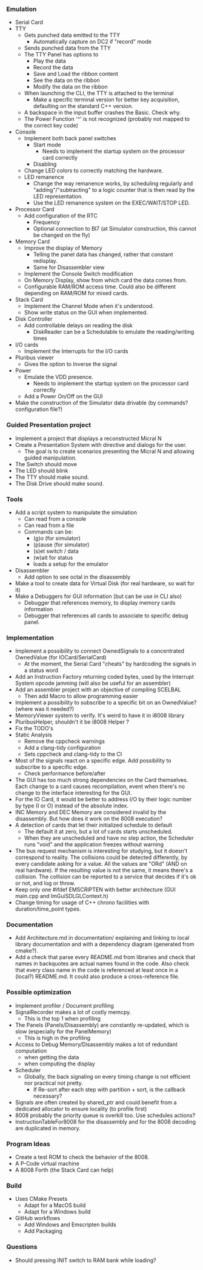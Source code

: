 ### Emulation

* Serial Card
* TTY
    * Gets punched data emitted to the TTY
        * Automatically capture on DC2 if "record" mode
    * Sends punched data from the TTY
    * The TTY Panel has options to
        * Play the data
        * Record the data
        * Save and Load the ribbon content
        * See the data on the ribbon
        * Modify the data on the ribbon
    * When launching the CLI, the TTY is attached to the terminal
        * Make a specific terminal version for better key acquisition, defaulting on the standard C++ version.
    * A backspace in the input buffer crashes the Basic. Check why.
    * The Power Function '^' is not recognized (probably not mapped to the correct key code)
* Console
    * Implement both back panel switches
        * Start mode
            * Needs to implement the startup system on the processor card correctly
        * Disabling
    * Change LED colors to correctly matching the hardware.
    * LED remanence
        * Change the way remanence works, by scheduling regularly and "adding"/"subtracting" to a logic counter that is
          then read by the LED representation.
        * Use the LED remanence system on the EXEC/WAIT/STOP LED.
* Processor Card
    * Add configuration of the RTC
        * Frequency
        * Optional connection to BI7 (at Simulator construction, this cannot be changed on the fly)
* Memory Card
    * Improve the display of Memory
        * Telling the panel data has changed, rather that constant redisplay.
        * Same for Disassembler view
    * Implement the Console Switch modification
    * On Memory Display, show from which card the data comes from.
    * Configurable RAM/ROM access time. Could also be different depending on RAM/ROM for mixed cards.
* Stack Card
    * Implement the Channel Mode when it's understood.
    * Show write status on the GUI when implemented.
* Disk Controller
    * Add controllable delays on reading the disk
        * DiskReader can be a Schedulable to emulate the reading/writing times
* I/O cards
    * Implement the Interrupts for the I/O cards
* Pluribus viewer
    * Gives the option to Inverse the signal
* Power
    * Emulate the VDD presence.
        * Needs to implement the startup system on the processor card correctly
    * Add a Power On/Off on the GUI
* Make the construction of the Simulator data drivable (by commands? configuration file?)

### Guided Presentation project

* Implement a project that displays a reconstructed Micral N
* Create a Presentation System with directive and dialogs for the user.
    * The goal is to create scenarios presenting the Micral N and allowing guided manipulation.
* The Switch should move
* The LED should blink
* The TTY should make sound.
* The Disk Drive should make sound.

### Tools

* Add a script system to manipulate the simulation
    * Can read from a console
    * Can read from a file
    * Commands can be:
        * (g)o (for simulator)
        * (p)ause (for simulator)
        * (s)et switch / data
        * (w)ait for status
        * loads a setup for the emulator
* Disassembler
    * Add option to see octal in the disassembly
* Make a tool to create data for Virtual Disk (for real hardware, so wait for it)
* Make a Debuggers for GUI information (but can be use in CLI also)
    * Debugger that references memory, to display memory cards information
    * Debugger that references all cards to associate to specific debug panel.

### Implementation

* Implement a possibility to connect OwnedSignals to a concentrated OwnedValue (for IOCard/SerialCard)
    * At the moment, the Serial Card "cheats" by hardcoding the signals in a status word
* Add an Instruction Factory returning coded bytes, used by the Interrupt System opcode jamming (will also be useful for
  an assembler)
* Add an assembler project with an objective of compiling SCELBAL
    * Then add Macro to allow programming easier
* Implement a possibility to subscribe to a specific bit on an OwnedValue? (where was it needed?)
* MemoryViewer system to verify. It's weird to have it in i8008 library
* PluribusHelper, shouldn't it be i8008 Helper ?
* Fix the TODO's
* Static Analysis
    * Remove the cppcheck warnings
    * Add a clang-tidy configuration
    * Sets cppcheck and clang-tidy to the CI
* Most of the signals react on a specific edge. Add possibility to subscribe to a specific edge.
    * Check performance before/after
* The GUI has too much strong dependencies on the Card themselves. Each change to a card causes recompilation, event
  when there's no change to the interface interesting for the GUI.
* For the IO Card, it would be better to address I/O by their logic number by type (I or O)
  instead of the absolute index.
* INC Memory and DEC Memory are considered invalid by the disassembly. But how does it work on the 8008 execution?
* A detection of cards that let their initialized schedule to default
    * The default it at zero, but a lot of cards starts unscheduled.
    * When they are unscheduled and have no step action, the Scheduler runs "void" and the application freezes without
      warning
* The bus request mechanism is interesting for studying, but it doesn't correspond to reality. The collisions could be
  detected differently, by every candidate asking for a value. All the values are "ORd" (AND on real hardware). If the
  resulting value is not the same, it means there's a collision. The collision can be reported to a service that decides
  if it's ok or not, and log or throw.
* Keep only one #ifdef EMSCRIPTEN with better architecture (GUI main.cpp and ImGuiSDLGLContext.h)
* Change timing for usage of C++ chrono facilities with duration/time_point types.

### Documentation

* Add Architecture.md in documentation/ explaining and linking to local library documentation and with a dependency
  diagram (generated from cmake?).
* Add a check that parse every README.md from libraries and check that names in backquotes are actual names found in the
  code. Also check that every class name in the code is referenced at least once in a (local?) README.md. It could also
  produce a cross-reference file.

### Possible optimization

* Implement profiler / Document profiling
* SignalRecorder makes a lot of costly memcpy.
    * This is the top 1 when profiling
* The Panels (Panels/Disassembly) are constantly re-updated, which is slow (especially for the PanelMemory)
    * This is high in the profiling
* Access to Debug Memory/Disassembly makes a lot of redundant computation
    * when getting the data
    * when computing the display
* Scheduler
    * Globally, the back signaling on every timing change is not efficient nor practical not pretty.
        * If Re-sort after each step with partition + sort, is the callback necessary?
* Signals are often created by shared_ptr and could benefit from a dedicated allocator to ensure locality (to profile
  first)
* 8008 probably the priority queue is overkill too. Use schedules actions?
* InstructionTableFor8008 for the disassembly and for the 8008 decoding are duplicated in memory.

### Program Ideas

* Create a test ROM to check the behavior of the 8008.
* A P-Code virtual machine
* A 8008 Forth (the Stack Card can help)

### Build

* Uses CMake Presets
    * Adapt for a MacOS build
    * Adapt for a Windows build
* GitHub workflows
    * Add Windows and Emscripten builds
    * Add Packaging

### Questions

* Should pressing INIT switch to RAM bank while loading?
